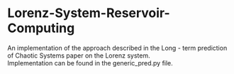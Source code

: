 # Lorenz-System-Reservoir-Computing

An implementation of the approach described in the Long - term prediction of Chaotic Systems paper on the Lorenz system. </br>
Implementation can be found in the generic_pred.py file.
